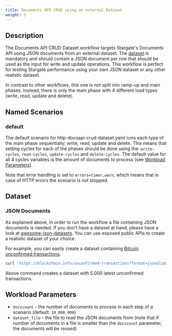 ```yaml
---
title: Documents API CRUD using an external Dataset
weight: 3
---
```


## Description

The Documents API CRUD Dataset workflow targets Stargate's Documents API using JSON documents from an external dataset.
The [dataset](#dataset) is mandatory and should contain a JSON document per row that should be used as the input for write and update operations.
This workflow is perfect for testing Stargate performance using your own JSON dataset or any other realistic dataset.

In contrast to other workflows, this one is not split into ramp-up and main phases.
Instead, there is only the main phase with 4 different load types (write, read, update and delete).

## Named Scenarios

### default

The default scenario for http-docsapi-crud-dataset.yaml runs each type of the main phase sequentially: write, read, update and delete.
This means that setting cycles for each of the phases should be done using the: `write-cycles`, `read-cycles`, `update-cycles` and `delete-cycles`.
The default value for all 4 cycles variables is the amount of documents to process (see [Workload Parameters](#workload-parameters)).

Note that error handling is set to `errors=timer,warn`, which means that in case of HTTP errors the scenario is not stopped.

## Dataset

### JSON Documents

As explained above, in order to run the workflow a file containing JSON documents is needed.
If you don't have a dataset at hand, please have a look at [awesome-json-datasets](https://github.com/jdorfman/awesome-json-datasets).
You can use exposed public APIs to create a realistic dataset of your choice.

For example, you can easily create a dataset containing [Bitcoin unconfirmed transactions](https://gist.github.com/ivansenic/e280a89aba6420acb4f587d3779af774).

```bash
curl 'https://blockchain.info/unconfirmed-transactions?format=json&limit=5000' | jq -c '.txs | .[]' > blockchain-unconfirmed-transactions.json
```

Above command creates a dataset with 5.000 latest unconfirmed transactions.

## Workload Parameters

- `docscount` - the number of documents to process in each step of a scenario (default: `10_000_000`)
- `dataset_file` - the file to read the JSON documents from (note that if number of documents in a file is smaller than the `docscount` parameter, the documents will be reused)

